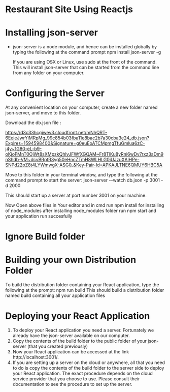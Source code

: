 # Restaurant Site Using Reactjs

# Installing json-server
-  json-server is a node module, and hence can be installed globally by typing the following at the command prompt
    npm install json-server -g 
 
   If you are using OSX or Linux, use sudo at the front of the command. This will install json-server that can be started from the command line from any folder on your computer.
# Configuring the Server
   At any convenient location on your computer, create a new folder named json-server, and move to this folder.
   
   Download the db.json file :
   
   https://d3c33hcgiwev3.cloudfront.net/mNhQRT-6EeieJwrYiMRpMg_99c854b03fba11e8bac2b7a30cba3e24_db.json?Expires=1594598400&Signature=g0euEoATCMpmgTfuGmlua6zC-j4y~1G80-eL-b9-oKjoFMnT0OjWt8sXMpzkQhIvJFWfXGQAM~Fr8TlKu8yRni6wDv7rxz3aDm9nShdb-VM~dcvBRptR3yg50eHncZTmH8WLHLG0iUJzuXAlHPe-SNPd22pZ8t4LYWmwgX-ASG0_&Key-Pair-Id=APKAJLTNE6QMUY6HBC5A 
    
   Move to this folder in your terminal window, and type the following at the command prompt to start the server:
      json-server --watch db.json -p 3001 -d 2000 
     
   This should start up a server at port number 3001 on your machine. 

Now Open above files in Your editor and in cmd run npm install for installing of node_modules after installing node_modules folder run npm start and your application run succesfully

# Ignore Build folder

# Building your own Distribution Folder
   To build the distribution folder containing your React application, type the following at the prompt:
      npm run build
   This should build a distribution folder named build containing all your application files
# Deploying your React Application
   1. To deploy your React application you need a server. Fortunately we already have the json-server available on our computer.
   2. Copy the contents of the build folder to the public folder of your json-server (that you created previously)
   3. Now your React application can be accessed at the link http://localhost:3001/.
   4. If you are setting up a server on the cloud or anywhere, all that you need to do is copy the contents of the build folder to the server side to deploy your React application. The exact procedure depends on the cloud service provider that you choose to use. Please consult their documentation to see the procedure to set up the server.
